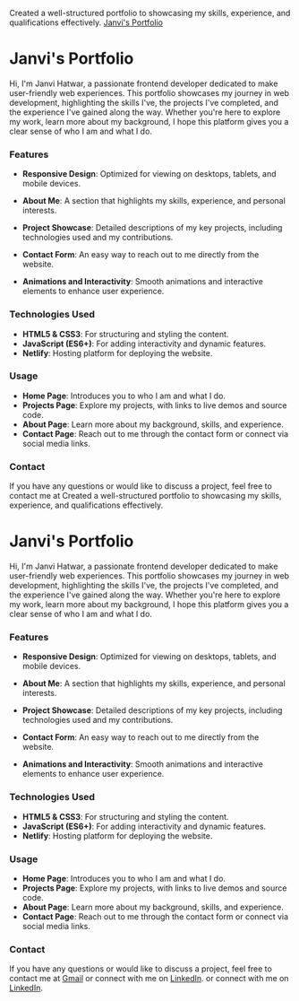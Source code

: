 Created a well-structured portfolio to showcasing my skills, experience, and qualifications effectively.
[Janvi's Portfolio](https://janvihatwarportfolio.netlify.app/)
# Janvi's Portfolio

Hi, I'm Janvi Hatwar, a passionate frontend developer dedicated to make user-friendly web experiences. This portfolio showcases my journey in web development, highlighting the skills I've, the projects I've completed, and the experience I've gained along the way. Whether you're here to explore my work, learn more about my background, I hope this platform gives you a clear sense of who I am and what I do.

### Features

- **Responsive Design**: Optimized for viewing on desktops, tablets, and mobile devices.
- **About Me**: A section that highlights my skills, experience, and personal interests.
- **Project Showcase**: Detailed descriptions of my key projects, including technologies used and my contributions.

- **Contact Form**: An easy way to reach out to me directly from the website.
- **Animations and Interactivity**: Smooth animations and interactive elements to enhance user experience.

### Technologies Used

- **HTML5 & CSS3**: For structuring and styling the content.
- **JavaScript (ES6+)**: For adding interactivity and dynamic features.
- **Netlify**: Hosting platform for deploying the website.
### Usage

- **Home Page**: Introduces you to who I am and what I do.
- **Projects Page**: Explore my projects, with links to live demos and source code.
- **About Page**: Learn more about my background, skills, and experience.
- **Contact Page**: Reach out to me through the contact form or connect via social media links.
### Contact

If you have any questions or would like to discuss a project, feel free to contact me at Created a well-structured portfolio to showcasing my skills, experience, and qualifications effectively.

# Janvi's Portfolio

Hi, I'm Janvi Hatwar, a passionate frontend developer dedicated to make user-friendly web experiences. This portfolio showcases my journey in web development, highlighting the skills I've, the projects I've completed, and the experience I've gained along the way. Whether you're here to explore my work, learn more about my background, I hope this platform gives you a clear sense of who I am and what I do.

### Features

- **Responsive Design**: Optimized for viewing on desktops, tablets, and mobile devices.
- **About Me**: A section that highlights my skills, experience, and personal interests.
- **Project Showcase**: Detailed descriptions of my key projects, including technologies used and my contributions.

- **Contact Form**: An easy way to reach out to me directly from the website.
- **Animations and Interactivity**: Smooth animations and interactive elements to enhance user experience.

### Technologies Used

- **HTML5 & CSS3**: For structuring and styling the content.
- **JavaScript (ES6+)**: For adding interactivity and dynamic features.
- **Netlify**: Hosting platform for deploying the website.
### Usage

- **Home Page**: Introduces you to who I am and what I do.
- **Projects Page**: Explore my projects, with links to live demos and source code.
- **About Page**: Learn more about my background, skills, and experience.
- **Contact Page**: Reach out to me through the contact form or connect via social media links.
### Contact

If you have any questions or would like to discuss a project, feel free to contact me at [Gmail](janvihatwar7@gmail.com) or connect with me on [LinkedIn](https://www.linkedin.com/in/janvihatwar). or connect with me on [LinkedIn](https://www.linkedin.com/in/janvihatwar).
